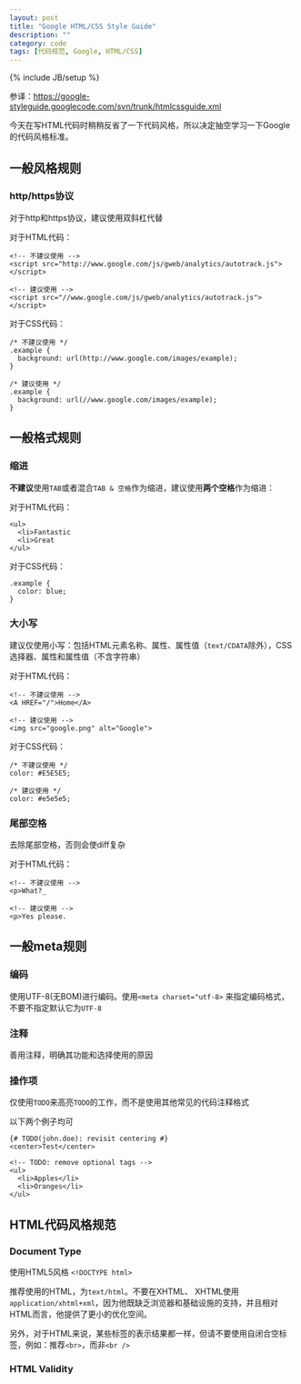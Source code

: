 ```yaml
---
layout: post
title: "Google HTML/CSS Style Guide"
description: ""
category: code
tags: [代码规范, Google, HTML/CSS]
---
```

{% include JB/setup %}

参译：<https://google-styleguide.googlecode.com/svn/trunk/htmlcssguide.xml>

今天在写HTML代码时稍稍反省了一下代码风格，所以决定抽空学习一下Google的代码风格标准。

## 一般风格规则

### http/https协议

对于http和https协议，建议使用双斜杠代替

对于HTML代码：

    <!-- 不建议使用 -->
    <script src="http://www.google.com/js/gweb/analytics/autotrack.js"></script>

    <!-- 建议使用 -->
    <script src="//www.google.com/js/gweb/analytics/autotrack.js"></script>

对于CSS代码：

    /* 不建议使用 */
    .example {
      background: url(http://www.google.com/images/example);
    }

    /* 建议使用 */
    .example {
      background: url(//www.google.com/images/example);
    }

## 一般格式规则

### 缩进

**不建议**使用`TAB`或者混合`TAB & 空格`作为缩进，建议使用**两个空格**作为缩进：

对于HTML代码：

    <ul>
      <li>Fantastic
      <li>Great
    </ul>

对于CSS代码：

    .example {
      color: blue;
    }

### 大小写

建议仅使用小写：包括HTML元素名称、属性、属性值（`text/CDATA`除外），CSS选择器、属性和属性值（不含字符串）

对于HTML代码：

    <!-- 不建议使用 -->
    <A HREF="/">Home</A>

    <!-- 建议使用 -->
    <img src="google.png" alt="Google">

对于CSS代码：

    /* 不建议使用 */
    color: #E5E5E5;

    /* 建议使用 */
    color: #e5e5e5;


### 尾部空格

去除尾部空格，否则会使diff复杂

对于HTML代码：

    <!-- 不建议使用 -->
    <p>What?_

    <!-- 建议使用 -->
    <p>Yes please.

## 一般meta规则

### 编码

使用UTF-8(无BOM)进行编码。使用`<meta charset="utf-8>` 来指定编码格式，不要不指定默认它为`UTF-8`

### 注释

善用注释，明确其功能和选择使用的原因

### 操作项

仅使用`TODO`来高亮`TODO`的工作，而不是使用其他常见的代码注释格式

以下两个例子均可

    {# TODO(john.doe): revisit centering #}
    <center>Test</center>

    <!-- TODO: remove optional tags -->
    <ul>
      <li>Apples</li>
      <li>Oranges</li>
    </ul>

## HTML代码风格规范

### Document Type

使用HTML5风格 `<!DOCTYPE html>`

推荐使用的HTML，为`text/html`。不要在XHTML、 XHTML使用`application/xhtml+xml`，因为他既缺乏浏览器和基础设施的支持，并且相对HTML而言，他提供了更小的优化空间。

另外，对于HTML来说，某些标签的表示结果都一样，但请不要使用自闭合空标签，例如：推荐`<br>`，而非`<br />`

### HTML Validity




























